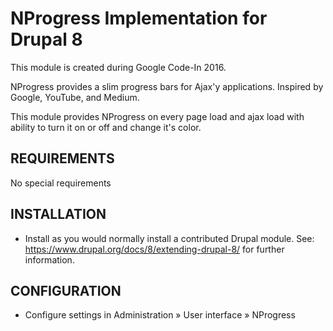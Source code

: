 # NProgress Implementation for Drupal 8
This module is created during Google Code-In 2016.

NProgress provides a slim progress bars for Ajax'y applications.
Inspired by Google, YouTube, and Medium.

This module provides NProgress on every page load and ajax load
with ability to turn it on or off and change it's color.

REQUIREMENTS
------------

No special requirements

INSTALLATION
------------

  * Install as you would normally install a contributed Drupal module. See:
   https://www.drupal.org/docs/8/extending-drupal-8/
   for further information.

CONFIGURATION
-------------

  * Configure settings in Administration » User interface » NProgress
